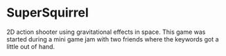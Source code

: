 # SuperSquirrel
2D action shooter using gravitational effects in space. This game was started during a mini game jam with two friends where the keywords got a little out of hand.
